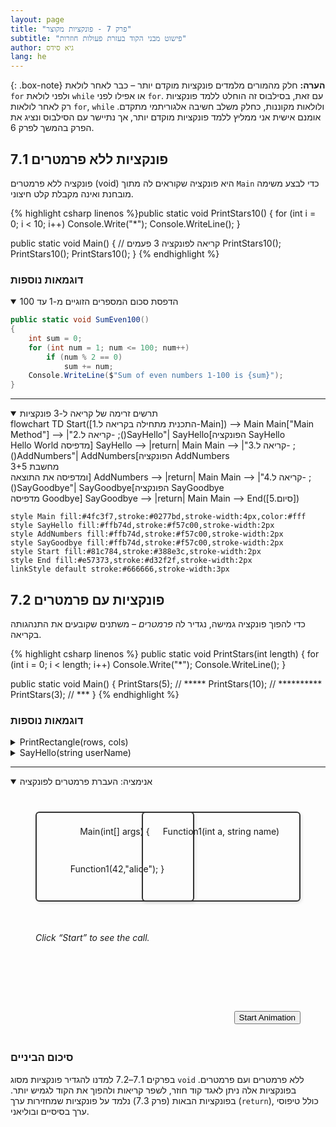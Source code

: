 ```yaml
---
layout: page
title: "פרק 7 - פונקציות מקוצר"
subtitle: "פישוט מבני הקוד בעזרת פעולות חוזרות"
author: גיא סידס
lang: he
---
```


<head>
  <style>
    #anim-container {
    position: relative;    /* make this the coordinate system for everything inside */
    min-height: 400px; 
    }
    .box {
      width: 250px;
      height: 140px;
      border: 2px solid #333;
      border-radius: 6px;
      text-align: center;
      line-height: 60px;
      position: absolute;
      background: var(--backs-col);
      box-shadow: 2px 2px 5px rgba(0,0,0,0.1);
    }
    #main { top: 40px; left: 40px; }
    #func { top: 40px; right: 40px; }
    #arrow {
      position: absolute;
      top: 70px;
      text-align:left;
      font-size: 2rem;
      opacity: 0;
      transition: left 1s ease, opacity 0.5s ease;
    }
    .bubble {
      position: absolute;
      padding: 4px 8px;
      background: var(--backw-col);
      border: 1px solid #99c;
      border-radius: 4px;
      font-size: 0.9rem;
      opacity: 0;
      transition: left 1s ease, top 1s ease, opacity 0.5s ease;
      pointer-events: none;
    }
    #log {
      position: absolute;
      direction: LTR;
      text-align:left;
      bottom: 150px;
      left: 40px;
      right: 40px;
      font-style: italic;
      color: var(--text-col);
    }
    #start {
      position: absolute;
      bottom: 20px;
      right: 40px;
    }
  </style>
</head>

{: .box-note}
**הערה:** חלק מהמורים מלמדים פונקציות מוקדם יותר – כבר לאחר לולאת `for` ולפני לולאת `while` או אפילו לפני `for`. עם זאת, בסילבוס זה הוחלט ללמד פונקציות רק לאחר לולאות `for`, `while` ולולאות מקוננות, כחלק משלב חשיבה אלגוריתמי מתקדם. אומנם אישית אני ממליץ ללמד פונקציות מוקדם יותר, אך נתיישר עם הסילבוס ונציג את הפרק בהמשך לפרק 6.

## 7.1 פונקציות ללא פרמטרים

פונקציה ללא פרמטרים (void) היא פונקציה שקוראים לה מתוך `Main` כדי לבצע משימה מובחנת ואינה מקבלת קלט חיצוני.

{% highlight csharp linenos %}public static void PrintStars10()
{
    for (int i = 0; i < 10; i++)
        Console.Write("*");
    Console.WriteLine();
}

public static void Main()
{
    // קריאה לפונקציה 3 פעמים
    PrintStars10();
    PrintStars10();
    PrintStars10();
}
{% endhighlight %}

### דוגמאות נוספות

<details open markdown="1"><summary>הדפסת סכום המספרים הזוגיים מ-1 עד 100</summary>

```csharp
public static void SumEven100()
{
    int sum = 0;
    for (int num = 1; num <= 100; num++)
        if (num % 2 == 0)
            sum += num;
    Console.WriteLine($"Sum of even numbers 1-100 is {sum}");
}
```
</details>

---

<details open markdown="1"><summary>תרשים זרימה של קריאה ל-3 פונקציות</summary>

<div class="mermaid">
flowchart TD
    Start([1.התכנית מתחילה בקריאה ל-Main]) --> Main
    Main["Main Method"] --> |"2.קריאה ל- ;()SayHello"| SayHello[הפונקציה SayHello <br/> Hello World מדפיסה]
    SayHello --> |return| Main
    Main --> |"3.קריאה ל- ;()AddNumbers"| AddNumbers[הפונקציה AddNumbers<br/>מחשבת 3+5<br/>ומדפיסה את התוצאה]
    AddNumbers --> |return| Main
    Main --> |"4.קריאה ל- ;()SayGoodbye"| SayGoodbye[הפונקציה SayGoodbye <br/>מדפיסה Goodbye]
    SayGoodbye --> |return| Main
    Main --> End([5.סיום])
    
    style Main fill:#4fc3f7,stroke:#0277bd,stroke-width:4px,color:#fff
    style SayHello fill:#ffb74d,stroke:#f57c00,stroke-width:2px
    style AddNumbers fill:#ffb74d,stroke:#f57c00,stroke-width:2px
    style SayGoodbye fill:#ffb74d,stroke:#f57c00,stroke-width:2px
    style Start fill:#81c784,stroke:#388e3c,stroke-width:2px
    style End fill:#e57373,stroke:#d32f2f,stroke-width:2px
    linkStyle default stroke:#666666,stroke-width:3px
</div>

</details>



## 7.2 פונקציות עם פרמטרים

כדי להפוך פונקציה גמישה, נגדיר לה *פרמטרים* – משתנים שקובעים את התנהגותה בקריאה.

{% highlight csharp linenos %}
public static void PrintStars(int length)
{
    for (int i = 0; i < length; i++)
        Console.Write("*");
    Console.WriteLine();
}

public static void Main()
{
    PrintStars(5);   // *****
    PrintStars(10);  // **********
    PrintStars(3);   // ***
}
{% endhighlight %}

### דוגמאות נוספות

<details markdown="1"><summary>PrintRectangle(rows, cols)</summary>

```csharp
public static void PrintRectangle(int rows, int cols)
{
    for (int i = 0; i < rows; i++)
    {
        for (int j = 0; j < cols; j++)
            Console.Write("*");
        Console.WriteLine();
    }
}
```
</details>

<details markdown="1"><summary>SayHello(string userName)</summary>

```csharp
public static void SayHello(string userName)
{
    Console.WriteLine($"שלום, {userName}!");
}
```

</details>


---


<details open markdown="1"><summary>אנימציה: העברת פרמטרים לפונקציה</summary>

<div id="anim-container">

  <div id="main" class="box">Main(int[] args)
  &lbrace;
  &nbsp;&nbsp;Function1(42,"alice");
  &rbrace;</div>
  <div id="func" class="box">
    Function1(<span id="num">int a</span>, <span id="name">string name</span>)
  </div>

  <div id="arrow">➔</div>
  <div id="param" class="bubble">( … )</div>
  <div id="result" class="bubble">…</div>

  <div id="log">Click “Start” to see the call.</div>
  <button id="start">Start Animation</button>




</div>

</details>


### סיכום הביניים

בפרקים 7.1–7.2 למדנו להגדיר פונקציות מסוג `void` ללא פרמטרים ועם פרמטרים. בפונקציות אלה ניתן לאגד קוד חוזר, לשפר קריאות ולהפוך את הקוד לגמיש יותר. בפונקציות הבאות (פרק 7.3) נלמד על פונקציות שמחזירות ערך (`return`), כולל טיפוסי ערך בסיסיים ובוליאני.

<script>
    const main   = document.getElementById('main');
    const func   = document.getElementById('func');
    const arrow  = document.getElementById('arrow');
    const log    = document.getElementById('log');
    const numArg = document.getElementById('num');
    const nameArg= document.getElementById('name');
    const btn    = document.getElementById('start');

    btn.addEventListener('click', () => {
      // 1) Prepare arguments and log
      numArg.textContent  = '42';
      nameArg.textContent = '"Alice"';
      log.textContent     = 'Main() calls Function1(42, "Alice")';

      // 2) Position arrow at the edge of Main
      arrow.style.opacity = 1;
      arrow.style.left    = (main.offsetLeft + main.offsetWidth) + 'px';

      // 3) Animate call: arrow moves to Function1
      setTimeout(() => {
        arrow.style.left = (func.offsetLeft - 30) + 'px';
      }, 100);

      // 4) While arrow is moving, show “working” message
      setTimeout(() => {
        log.textContent = 'Function1 is doing stuff…';
      }, 1200);

      // 5) After “work” is done, animate return
      setTimeout(() => {
        log.textContent = 'Function1 returns "Result" to Main()';
        // small back-arrow effect
        arrow.textContent = '⟵';
        arrow.style.left  = (func.offsetLeft + func.offsetWidth - 20) + 'px';
      }, 2500);

      // 6) Move arrow back to Main
      setTimeout(() => {
        arrow.style.left  = (main.offsetLeft + main.offsetWidth) + 'px';
      }, 2600);

      // 7) Fade arrow out and show final state
      setTimeout(() => {
        arrow.style.opacity = 0;
        log.textContent     = 'Main() received result "Result"';
        arrow.textContent   = '➔'; // reset arrow direction
      }, 3800);
    });
</script>